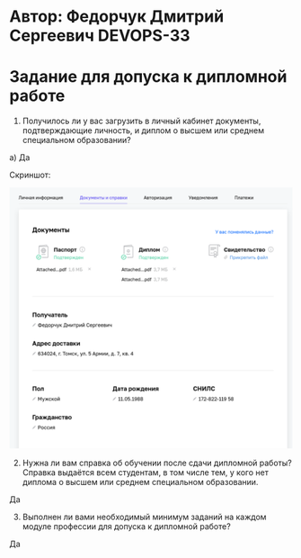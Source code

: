 # Автор: Федорчук Дмитрий Сергеевич DEVOPS-33

# Задание для допуска к дипломной работе

1. Получилось ли у вас загрузить в личный кабинет документы, подтверждающие личность, и диплом о высшем или среднем специальном образовании?

а) Да

Скриншот:

![alt text](image.png)

2. Нужна ли вам справка об обучении после сдачи дипломной работы? Справка выдаётся всем студентам, в том числе тем, у кого нет диплома о высшем или среднем специальном образовании.

Да

3. Выполнен ли вами необходимый минимум заданий на каждом модуле профессии для допуска к дипломной работе?

Да